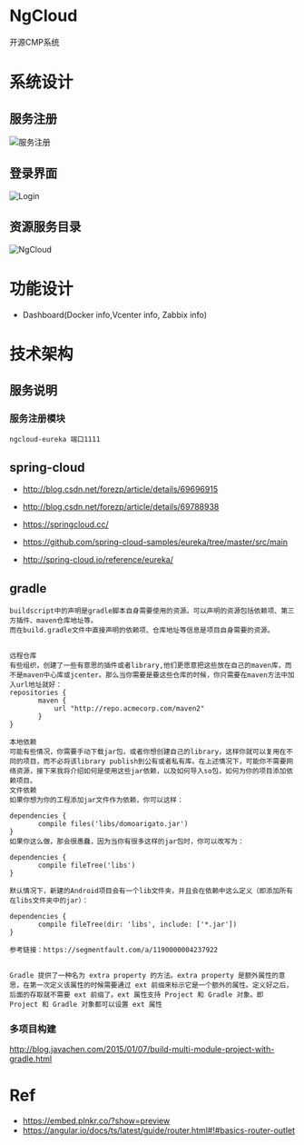 # NgCloud
开源CMP系统

# 系统设计
## 服务注册
![服务注册](/doc/image/spring-cloud-service-discovery.png)

## 登录界面
![Login](/doc/image/login.png)

## 资源服务目录
![NgCloud](/doc/image/ngcloud.png)



# 功能设计

- Dashboard(Docker info,Vcenter info, Zabbix info)

# 技术架构

## 服务说明

### 服务注册模块
```
ngcloud-eureka 端口1111
```

## spring-cloud

- http://blog.csdn.net/forezp/article/details/69696915

- http://blog.csdn.net/forezp/article/details/69788938

- https://springcloud.cc/

- https://github.com/spring-cloud-samples/eureka/tree/master/src/main

- http://spring-cloud.io/reference/eureka/

## gradle 
```
buildscript中的声明是gradle脚本自身需要使用的资源。可以声明的资源包括依赖项、第三方插件、maven仓库地址等。
而在build.gradle文件中直接声明的依赖项、仓库地址等信息是项目自身需要的资源。


远程仓库
有些组织，创建了一些有意思的插件或者library,他们更愿意把这些放在自己的maven库，而不是maven中心库或jcenter。那么当你需要是要这些仓库的时候，你只需要在maven方法中加入url地址就好：
repositories {
       maven {
           url "http://repo.acmecorp.com/maven2"
       }
}

本地依赖
可能有些情况，你需要手动下载jar包，或者你想创建自己的library，这样你就可以复用在不同的项目，而不必将该library publish到公有或者私有库。在上述情况下，可能你不需要网络资源，接下来我将介绍如何是使用这些jar依赖，以及如何导入so包，如何为你的项目添加依赖项目。
文件依赖
如果你想为你的工程添加jar文件作为依赖，你可以这样：

dependencies {
       compile files('libs/domoarigato.jar')
}
如果你这么做，那会很愚蠢，因为当你有很多这样的jar包时，你可以改写为：

dependencies {
       compile fileTree('libs')
}
 
默认情况下，新建的Android项目会有一个lib文件夹，并且会在依赖中这么定义（即添加所有在libs文件夹中的jar）：

dependencies {
       compile fileTree(dir: 'libs', include: ['*.jar'])
}

参考链接：https://segmentfault.com/a/1190000004237922


Gradle 提供了一种名为 extra property 的方法。extra property 是额外属性的意思，在第一次定义该属性的时候需要通过 ext 前缀来标示它是一个额外的属性。定义好之后，后面的存取就不需要 ext 前缀了。ext 属性支持 Project 和 Gradle 对象。即 Project 和 Gradle 对象都可以设置 ext 属性
```

### 多项目构建

http://blog.javachen.com/2015/01/07/build-multi-module-project-with-gradle.html


# Ref
- https://embed.plnkr.co/?show=preview
- https://angular.io/docs/ts/latest/guide/router.html#!#basics-router-outlet

